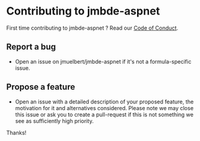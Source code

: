 # Contributing to jmbde-aspnet

First time contributing to jmbde-aspnet ? Read our
[Code of Conduct](https://github.com/jmuelbert/jmbde-aspnet/blob/master/CODE_OF_CONDUCT.md#code-of-conduct).

## Report a bug

- Open an issue on jmuelbert/jmbde-aspnet if it's not a formula-specific issue.

## Propose a feature

- Open an issue with a detailed description of your proposed feature, the motivation for
  it and alternatives considered. Please note we may close this issue or ask you to
  create a pull-request if this is not something we see as sufficiently high priority.

Thanks!
